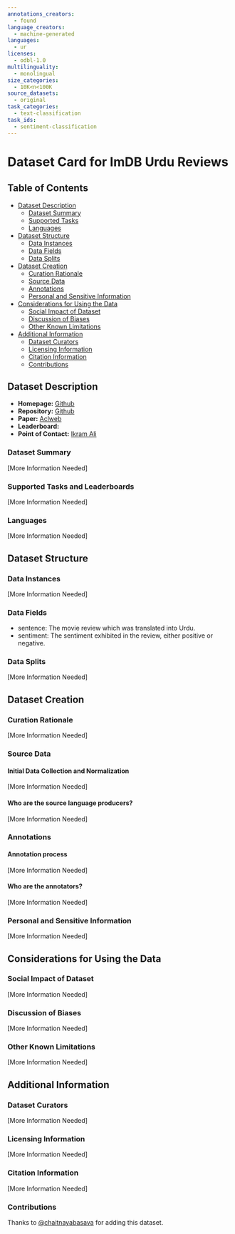 ```yaml
---
annotations_creators:
  - found
language_creators:
  - machine-generated
languages:
  - ur
licenses:
  - odbl-1.0
multilinguality:
  - monolingual
size_categories:
  - 10K<n<100K
source_datasets:
  - original
task_categories:
  - text-classification
task_ids:
  - sentiment-classification
---
```


# Dataset Card for ImDB Urdu Reviews

## Table of Contents

- [Dataset Description](#dataset-description)
  - [Dataset Summary](#dataset-summary)
  - [Supported Tasks](#supported-tasks-and-leaderboards)
  - [Languages](#languages)
- [Dataset Structure](#dataset-structure)
  - [Data Instances](#data-instances)
  - [Data Fields](#data-instances)
  - [Data Splits](#data-instances)
- [Dataset Creation](#dataset-creation)
  - [Curation Rationale](#curation-rationale)
  - [Source Data](#source-data)
  - [Annotations](#annotations)
  - [Personal and Sensitive Information](#personal-and-sensitive-information)
- [Considerations for Using the Data](#considerations-for-using-the-data)
  - [Social Impact of Dataset](#social-impact-of-dataset)
  - [Discussion of Biases](#discussion-of-biases)
  - [Other Known Limitations](#other-known-limitations)
- [Additional Information](#additional-information)
  - [Dataset Curators](#dataset-curators)
  - [Licensing Information](#licensing-information)
  - [Citation Information](#citation-information)
  - [Contributions](#contributions)

## Dataset Description

- **Homepage:** [Github](https://github.com/mirfan899/Urdu)
- **Repository:** [Github](https://github.com/mirfan899/Urdu)
- **Paper:** [Aclweb](http://www.aclweb.org/anthology/P11-1015)
- **Leaderboard:**
- **Point of Contact:** [Ikram Ali](https://github.com/akkefa)

### Dataset Summary

[More Information Needed]

### Supported Tasks and Leaderboards

[More Information Needed]

### Languages

[More Information Needed]

## Dataset Structure

### Data Instances

[More Information Needed]

### Data Fields

- sentence: The movie review which was translated into Urdu.
- sentiment: The sentiment exhibited in the review, either positive or negative.

### Data Splits

[More Information Needed]

## Dataset Creation

### Curation Rationale

[More Information Needed]

### Source Data

#### Initial Data Collection and Normalization

[More Information Needed]

#### Who are the source language producers?

[More Information Needed]

### Annotations

#### Annotation process

[More Information Needed]

#### Who are the annotators?

[More Information Needed]

### Personal and Sensitive Information

[More Information Needed]

## Considerations for Using the Data

### Social Impact of Dataset

[More Information Needed]

### Discussion of Biases

[More Information Needed]

### Other Known Limitations

[More Information Needed]

## Additional Information

### Dataset Curators

[More Information Needed]

### Licensing Information

[More Information Needed]

### Citation Information

[More Information Needed]

### Contributions

Thanks to [@chaitnayabasava](https://github.com/chaitnayabasava) for adding this dataset.